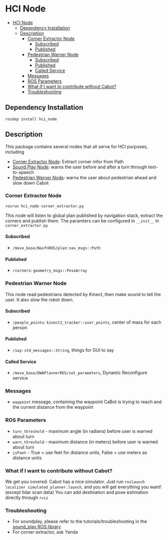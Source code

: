 # HCI Node

- [HCI Node](#hci-node)
    - [Dependency Installation](#dependency-installation)
    - [Description](#description)
        - [Corner Extractor Node](#corner-extractor-node)
            - [Subscribed](#subscribed)
            - [Published](#published)
        - [Pedestrian Warner Node](#pedestrian-warner-node)
            - [Subscribed](#subscribed)
            - [Published](#published)
            - [Called Service](#called-service)
        - [Messages](#messages)
        - [ROS Parameters](#ros-parameters)
        - [What if I want to contribute without Cabot?](#what-if-i-want-to-contribute-without-cabot)
        - [Troubleshooting](#troubleshooting)


## Dependency Installation
```
rosdep install hci_node
```

## Description
This package contains several nodes that all serve for HCI purposes, including

- [Corner Extractor Node](#corner-extractor-node): Extract corner infor from Path
- [Sound Play Node](#sound-play-node): warns the user before and after a turn through text-to-speech
- [Pedestrian Warner Node](#pedestrian-warner-node): warns the user about pedestrian ahead and slow down Cabot

### Corner Extractor Node
```
rosrun hci_node corner_extractor.py
```
This node will listen to global plan published by navigation stack, extract the corners and publish them. The paramters can be configured in `__init__` in `corner_extractor.py`

#### Subscribed

- `/move_base/NavfnROS/plan`: `nav_msgs::Path`

#### Published

- `/corners`: `geometry_msgs::PoseArray`

### Pedestrian Warner Node

This node read pedestrians detected by Kinect, then make sound to tell the user. It also slow the robot down.

#### Subscribed

- `/people_points`: `kinect2_tracker::user_points`, center of mass for each person

#### Published

- `/say`: `std_messages::String`, things for GUI to say

#### Called Service

- `/move_base/DWAPlannerROS/set_parameters`, Dynamic Reconfigure service


### Messages
 - `waypoint` message, containing the waypoint CaBot is trying to reach and the current distance from the waypoint

### ROS Parameters
 - `turn_threshold` - maximum angle (in radians) before user is warned about turn
 - `warn_threshold` - maximum distance (in meters) before user is warned about turn
 - `isFeet` -  True = use feet for distance units, False = use meters as distance units

### What if I want to contribute without Cabot?

We get you covered. Cabot has a nice simulator. Just run `roslaunch localizer simulated_planner.launch`, and you will get everything you want! (except lidar scan data) You can add destination and pose estimation directly through `rviz`

### Troubleshooting
- For soundplay, please refer to the tutorials/troubleshooting in the [sound_play ROS library](http://wiki.ros.org/sound_play)
- For corner extractor, ask Yanda
